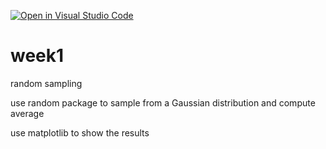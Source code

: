 [![Open in Visual Studio Code](https://classroom.github.com/assets/open-in-vscode-718a45dd9cf7e7f842a935f5ebbe5719a5e09af4491e668f4dbf3b35d5cca122.svg)](https://classroom.github.com/online_ide?assignment_repo_id=10778020&assignment_repo_type=AssignmentRepo)
# week1
random sampling

use random package to sample from a Gaussian distribution and compute average

use matplotlib to show the results
